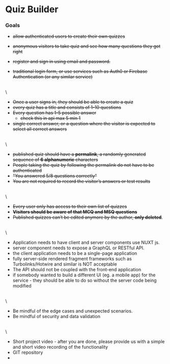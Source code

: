 # Quiz Builder

### Goals

- ~~allow authenticated users to create their own quizzes~~

- ~~anonymous visitors to take quiz and see how many questions they got right~~
- ~~register and sign in using email and password.~~
- ~~traditional login form, or use services such as Auth0 or Firebase Authentication (or any similar service)~~

\
\

- ~~Once a user signs in, they should be able to create a quiz~~
- ~~every quiz has a title and consists of 1-10 questions~~
- ~~Every question has 1-5 possible answer~~
    - ~~check this in api max 5 min 1~~
- ~~single correct answer, or a question where the visitor is expected to select all correct answers~~


\
\

-  ~~published quiz should have a __permalink__, a randomly generated sequence of __6 alphanumeric__ characters~~
- ~~People taking the quiz by following the permalink do not have to be authenticated~~
- ~~"You answered 5/8 questions correctly"~~
- ~~You are not required to record the visitor’s answers or test results~~

\
\

- ~~Every user only has access to their own list of quizzes~~
- ~~__Visitors should be aware of that MCQ and MSQ questions__~~
-  ~~Published quizzes can’t be edited anymore by the author, __only deleted__~~.

\
\

- Application needs to have client and server components use NUXT js.
- server component needs to expose a GraphQL or RESTful API. 
- the client application needs to be a single-page application
- fully server-side rendered fragment frameworks such as Turbolinks/Hotwire and similar is NOT acceptable
- The API should not be coupled with the front-end application
- if somebody wanted to build a different UI (eg. a mobile app) for the service - they should be able to do so without the server code being modified

\
\

- Be mindful of the edge cases and unexpected scenarios.
- Be mindful of security and data validation

\
\

- Short project video - after you are done, please provide us with a simple and short video recording of the functionality
- GIT repository
- 
